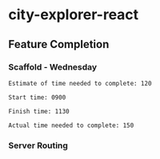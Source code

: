 # city-explorer-react

## Feature Completion

### Scaffold - Wednesday

    Estimate of time needed to complete: 120

    Start time: 0900

    Finish time: 1130

    Actual time needed to complete: 150

### Server Routing


